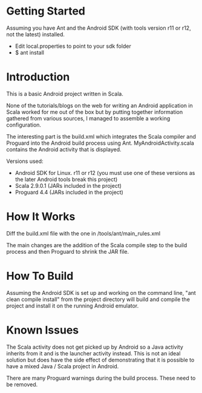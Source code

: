 Getting Started
============
Assuming you have Ant and the Android SDK (with tools version r11 or r12, not the latest) installed.

 * Edit local.properties to point to your sdk folder
 * $ ant install

Introduction
============

This is a basic Android project written in Scala.

None of the tutorials/blogs on the web for writing an Android application in Scala worked for me out of the
box but by putting together information gathered from various sources, I managed to assemble a working configuration.

The interesting part is the build.xml which integrates the Scala compiler and Proguard into the Android build process using Ant.
MyAndroidActivity.scala contains the Android activity that is displayed. 

Versions used:

- Android SDK for Linux. r11 or r12 (you must use one of these versions as the later Android tools break this project) 
- Scala 2.9.0.1 (JARs included in the project)
- Proguard 4.4  (JARs included in the project)

How It Works
============

Diff the build.xml file with the one in <path to Android SDK>/tools/ant/main_rules.xml

The main changes are the addition of the Scala compile step to the build process and then Proguard to shrink the JAR file.

How To Build
============

Assuming the Android SDK is set up and working on the command line,
"ant clean compile install" from the project directory will build and compile the project and install it on the running Android emulator.

Known Issues
============

The Scala activity does not get picked up by Android so a Java activity inherits from it and is the launcher activity instead.
This is not an ideal solution but does have the side effect of demonstrating that it is possible to have a mixed Java / Scala project in Android.

There are many Proguard warnings during the build process. These need to be removed.
